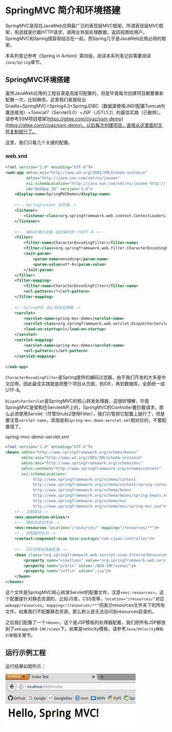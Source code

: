 # SpringMVC 简介和环境搭建

SpringMVC是现在JavaWeb应用最广泛的表现层MVC框架。所谓表现层MVC框架，用途就是拦截HTTP请求，调用业务层处理数据，返回视图给用户。SpringMVC和Spring很容易结合在一起，而Spring几乎是JavaWeb应用必用的框架。

本系列笔记参考《Spring in Action》第四版，阅读本系列笔记前需要阅读`Java/Spring`章节。

## SpringMVC环境搭建

虽然JavaWeb应用的工程目录是高度可配置的，但是毕竟每次创建项目都要重新配置一次，比较麻烦。这里我们直接给出Gradle+SpringMVC+Spring4.3+SpringJDBC（数据源使用JNDI配置Tomcat内置连接池）+Tomcat7（Servlet3.0）+JSP（JSTL1.2）的最佳实践（已删除）。请参考SSM项目框架[https://gitee.com/ciyaz/ssm-demo](https://gitee.com/ciyaz/ssm-demo)。以后每次创建项目，直接从这里面的文件复制就行了。

这里，我们只看几个关键的配置。

### web.xml

```xml
<?xml version="1.0" encoding="UTF-8"?>
<web-app xmlns:xsi="http://www.w3.org/2001/XMLSchema-instance"
         xmlns="http://java.sun.com/xml/ns/javaee"
         xsi:schemaLocation="http://java.sun.com/xml/ns/javaee http://java.sun.com/xml/ns/javaee/web-app_3_0.xsd"
         id="WebApp_ID" version="3.0">
	<display-name>SpringMVCDemo</display-name>

	<!-- SpringContext 监听器-->
	<listener>
		<listener-class>org.springframework.web.context.ContextLoaderListener</listener-class>
	</listener>

	<!-- 编码处理过滤器 设定编码统一为UTF-8-->
	<filter>
		<filter-name>CharacterEncodingFilter</filter-name>
		<filter-class>org.springframework.web.filter.CharacterEncodingFilter</filter-class>
		<init-param>
			<param-name>encoding</param-name>
			<param-value>utf-8</param-value>
		</init-param>
	</filter>
	<filter-mapping>
		<filter-name>CharacterEncodingFilter</filter-name>
		<url-pattern>/*</url-pattern>
	</filter-mapping>

	<!--SpringMVC 核心转发处理器-->
	<servlet>
		<servlet-name>spring-mvc-demo</servlet-name>
		<servlet-class>org.springframework.web.servlet.DispatcherServlet</servlet-class>
		<load-on-startup>1</load-on-startup>
	</servlet>
	<servlet-mapping>
		<servlet-name>spring-mvc-demo</servlet-name>
		<url-pattern>/</url-pattern>
	</servlet-mapping>

</web-app>
```

`CharacterEncodingFilter`是Spring提供的编码过滤器，由于我们开发的大多是中文应用，因此最佳实践就是把整个项目从页面，到IDE，再到数据库，全部统一成UTF-8。

`DispatcherServlet`是SpringMVC的核心转发处理器，这很好理解，毕竟SpringMVC是架构在ServletAPI上的，SpringMVC的Controller要拦截请求，那么必须使用Servlet（尽管Struts2使用Filter），我们只管把它配置上就行了，但是要注意`servlet-name`，其值是和`spring-mvc-demo-servlet.xml`相对应的，不要配置错了。

spring-mvc-demo-servlet.xml
```xml
<?xml version="1.0" encoding="UTF-8"?>
<beans xmlns="http://www.springframework.org/schema/beans"
       xmlns:xsi="http://www.w3.org/2001/XMLSchema-instance"
       xmlns:mvc="http://www.springframework.org/schema/mvc"
       xmlns:context="http://www.springframework.org/schema/context"
       xsi:schemaLocation="
            http://www.springframework.org/schema/context
            http://www.springframework.org/schema/context/spring-context.xsd
            http://www.springframework.org/schema/beans
            http://www.springframework.org/schema/beans/spring-beans.xsd
            http://www.springframework.org/schema/mvc
            http://www.springframework.org/schema/mvc/spring-mvc.xsd">
	<!-- 注解驱动-->
	<mvc:annotation-driven/>
	<!-- 静态资源文件夹-->
	<mvc:resources location="/resources/" mapping="/resources/**"/>
	<!-- 控制器所在包-->
	<context:component-scan base-package="com.ciyaz.controller"/>

	<!-- JSP视图处理器配置-->
	<bean class="org.springframework.web.servlet.view.InternalResourceViewResolver">
		<property name="viewClass" value="org.springframework.web.servlet.view.JstlView"/>
		<property name="prefix" value="/WEB-INF/views/"/>
		<property name="suffix" value=".jsp"/>
	</bean>
</beans>
```

这个文件是SpringMVC核心转发Servlet的配置文件，注意`<mvc:resources>`，这个配置是针对静态资源的，比如JS库，CSS库等，`location="/resources/"`对应`webapp/resources`。`mapping="/resources/**"`则表示resources文件夹下的所有文件。如果我们不配置静态资源，那么默认是无法访问到resources目录的。

之后我们配置了一个`<bean>`，这个是JSP模板的处理器配置，我们把所有JSP都放到了`webapp/WEB-INF/views`下。如果是velocity模板，请参考`Java/Velocity模板引擎`相关章节。

## 运行示例工程

运行结果如图所示：

![](res/1.png)
